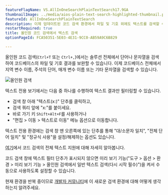```yaml
---
featureFlagName: VS.AllInOneSearchPlainTextSearch17.9GA
thumbnailImage: ../media/aios-plain-text-search-highlighted-thumbnail.png
featureId: AllInOneSearchPlainTextSearch
description: 이제 업데이트된 코드 검색 환경에서 파일 및 기호 외에도 텍스트를 검색할 수 있습니다.
restartRequired: true
title: 올인원 코드 검색에서 텍스트 검색
optionPageId: FCA50351-5E03-4E31-9CC0-AB59A9C6B829

---
```



올인원 코드 검색(`Ctrl+T` 또는 `Ctrl+,`)에서는 솔루션 전체에서 단어나 문자열을 검색하여 코드베이스의 파일 및 기호 결과를 보완할 수 있습니다. 이제 코드베이스 전체에서 지역 변수 이름, 주석의 단어, 매개 변수 이름 또는 기타 문자열을 검색할 수 있습니다.

![올인원 검색](../media/aios-plain-text-search-highlighted.png "올인원 검색") 

텍스트 전용 보기에서는 다음 중 하나를 수행하여 텍스트 결과만 필터링할 수 있습니다.

- 검색 창 아래 "텍스트(x:)" 단추를 클릭하고,
- 검색 쿼리 앞에 "x:"를 붙이세요.
- 바로 가기 키 `Shift+Alt+F`를 사용하거나
- "편집 > 이동 > 텍스트로 이동" 메뉴 옵션으로 이동합니다.

텍스트 전용 환경에는 검색 창 맨 오른쪽에 있는 단추를 통해 "대/소문자 일치", "전체 단어 일치" 및 "정규식 사용"을 설정/해제하는 옵션도 있습니다.

[여기](https://devblogs.microsoft.com/visualstudio/17-9-preview-3-brings-exciting-changes-to-code-search)에서 코드 검색의 전체 텍스트 지원에 대해 자세히 알아봅니다. 

코드 검색 창에 텍스트 필터 단추가 표시되지 않으면 미리 보기 기능("도구 > 옵션 > 환경 > 미리 보기 기능 > 올인원 검색에서 일반 텍스트 검색(다시 시작 필수)")을 켜서 수동으로 사용하도록 설정할 수 있습니다. 

현재 환경을 반복 중이므로 [개발자 커뮤니티](https://developercommunity.visualstudio.com/t/Improve-Visual-Studio-All-In-One-Search/10333885?space=8&entry=suggestion)에 이 새로운 검색 환경에 대해 어떻게 생각하는지 알려주세요.
